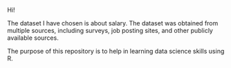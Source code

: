 Hi! 

The dataset I have chosen is about salary. The dataset was obtained from multiple sources, 
including surveys, job posting sites, and other publicly available sources.

The purpose of this repository is to help in learning data science skills using R.
